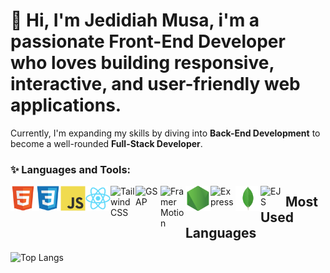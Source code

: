 # 👋 Hi, I'm Jedidiah Musa, i'm a passionate **Front-End Developer** who loves building responsive, interactive, and user-friendly web applications.  
Currently, I'm expanding my skills by diving into **Back-End Development** to become a well-rounded **Full-Stack Developer**. 

### ✨ Languages and Tools:

<p>
  <img align="left" alt="HTML5" width="40px" src="https://raw.githubusercontent.com/devicons/devicon/master/icons/html5/html5-original.svg" />
  <img align="left" alt="CSS3" width="40px" src="https://raw.githubusercontent.com/devicons/devicon/master/icons/css3/css3-original.svg" />
  <img align="left" alt="JavaScript" width="40px" src="https://raw.githubusercontent.com/devicons/devicon/master/icons/javascript/javascript-original.svg" />
  <img align="left" alt="React" width="40px" src="https://raw.githubusercontent.com/devicons/devicon/master/icons/react/react-original.svg" />
  <img align="left" alt="Tailwind CSS" width="40px" src="https://www.vectorlogo.zone/logos/tailwindcss/tailwindcss-icon.svg" />
  <img align="left" alt="GSAP" width="40px" src="https://cdn.worldvectorlogo.com/logos/gsap-greensock.svg" />
  <img align="left" alt="Framer Motion" width="40px" src="https://cdn.worldvectorlogo.com/logos/framer-motion.svg" />
  <img align="left" alt="Node.js" width="40px" src="https://raw.githubusercontent.com/devicons/devicon/master/icons/nodejs/nodejs-original.svg" />
 <img align="left" alt="Express" width="40px" src="https://cdn.simpleicons.org/express/000/fff" />
  <img align="left" alt="MongoDB" width="40px" src="https://raw.githubusercontent.com/devicons/devicon/master/icons/mongodb/mongodb-original.svg" />
  <img align="left" alt="EJS" width="40px" src="https://cdn.simpleicons.org/ejs/8BC34A/ffffff" />
</p>



## Most Used Languages

![Top Langs](https://github-readme-stats.vercel.app/api/top-langs/?username=JedidiahMusa&layout=compact&theme=radical)



<br><br>
